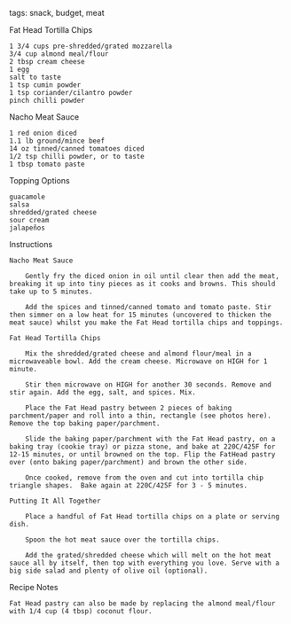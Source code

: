 tags: snack, budget, meat

Fat Head Tortilla Chips

    1 3/4 cups pre-shredded/grated mozzarella
    3/4 cup almond meal/flour
    2 tbsp cream cheese
    1 egg
    salt to taste
    1 tsp cumin powder
    1 tsp coriander/cilantro powder
    pinch chilli powder

Nacho Meat Sauce

    1 red onion diced
    1.1 lb ground/mince beef
    14 oz tinned/canned tomatoes diced
    1/2 tsp chilli powder, or to taste
    1 tbsp tomato paste

Topping Options

    guacamole
    salsa
    shredded/grated cheese
    sour cream
    jalapeños

Instructions

    Nacho Meat Sauce

        Gently fry the diced onion in oil until clear then add the meat, breaking it up into tiny pieces as it cooks and browns. This should take up to 5 minutes.

        Add the spices and tinned/canned tomato and tomato paste. Stir then simmer on a low heat for 15 minutes (uncovered to thicken the meat sauce) whilst you make the Fat Head tortilla chips and toppings.

    Fat Head Tortilla Chips

        Mix the shredded/grated cheese and almond flour/meal in a microwaveable bowl. Add the cream cheese. Microwave on HIGH for 1 minute.

        Stir then microwave on HIGH for another 30 seconds. Remove and stir again. Add the egg, salt, and spices. Mix.

        Place the Fat Head pastry between 2 pieces of baking parchment/paper and roll into a thin, rectangle (see photos here). Remove the top baking paper/parchment. 

        Slide the baking paper/parchment with the Fat Head pastry, on a baking tray (cookie tray) or pizza stone, and bake at 220C/425F for 12-15 minutes, or until browned on the top. Flip the FatHead pastry over (onto baking paper/parchment) and brown the other side.

        Once cooked, remove from the oven and cut into tortilla chip triangle shapes.  Bake again at 220C/425F for 3 - 5 minutes.

    Putting It All Together

        Place a handful of Fat Head tortilla chips on a plate or serving dish.

        Spoon the hot meat sauce over the tortilla chips.

        Add the grated/shredded cheese which will melt on the hot meat sauce all by itself, then top with everything you love. Serve with a big side salad and plenty of olive oil (optional).

Recipe Notes

    Fat Head pastry can also be made by replacing the almond meal/flour with 1/4 cup (4 tbsp) coconut flour.
